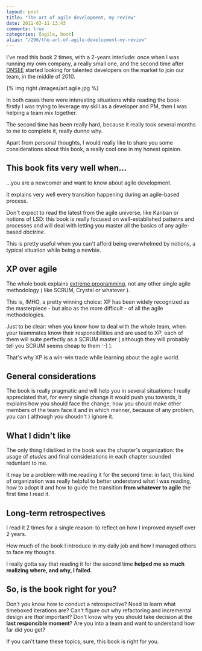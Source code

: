 ```yaml
---
layout: post
title: "The art of agile development, my review"
date: 2011-03-11 13:43
comments: true
categories: [agile, book]
alias: "/296/the-art-of-agile-development-my-review"
---
```


I've read this book 2 times, with a 2-years interlude: once when I was running my own company, a really small one, and the second time after [DNSEE](http://www.dnsee.com/) started looking for talented developers on the market to join our team, in the middle of 2010.
<!-- more -->

{% img right /images/art.agile.jpg %}

In both cases there were interesting situations while reading the book: firstly I was trying to leverage my skill as a developer and PM, then I was helping a team mix together.

The second time has been really hard, because it really took several months to me to complete it, really dunno why.

Apart from personal thoughts, I would really like to share you some considerations about this book, a really cool one in my honest opinion.

## This book fits very well when...

...you are a newcomer and want to know about agile development.

It explains very well every transition happening during an agile-based process.

Don't expect to read the latest from the agile universe, like Kanban or notions of LSD: this book is really focused on well-established patterns and processes and will deal with letting you master all the basics of any agile-based *doctrine*.

This is pretty useful when you can't afford being overwhelmed by notions, a typical situation while being a newbie.

## XP over agile

The whole book explains [extreme programming](http://www.extremeprogramming.org/), not any other single agile methodology ( like SCRUM, Crystal or whatever ).

This is, IMHO, a pretty winning choice: XP has been widely recognized as the masterpiece - but also as the more difficult - of all the agile methodologies.

Just to be clear: when you know how to deal with the whole team, when your teammates know their responsibilities and are used to XP, each of them will suite perfectly as a SCRUM master ( although they will probably tell you SCRUM seems cheap to them :-) ).

That's why XP is a win-win trade while learning about the agile world.

## General considerations

The book is really pragmatic and will help you in several situations: I really appreciated that, for every single change it would push you towards, it explains how you should face the change, how you should make other members of the team face it and in which manner, because of any problem, you can ( although you shoudn't ) ignore it.

## What I didn't like

The only thing I disliked in the book was the chapter's organization: the usage of *etudes* and final considerations in each chapter sounded reduntant to me.

It may be a problem with me reading it for the second time: in fact, this kind of organization was really helpful to better understand what I was reading, how to adopt it and how to guide the transition **from whatever to agile** the first time I read it.

## Long-term retrospectives

I read it 2 times for a single reason: to reflect on how I improved myself over 2 years.

How much of the book I introduce in my daily job and how I managed others to face my thoughs.

I really gotta say that reading it for the second time **helped me so much realizing where, and why, I failed**.

## So, is the book right for you?

Don't you know how to conduct a retrospective? Need to learn what timeboxed iterations are? Can't figure out why refactoring and incremental design are *that* important? Don't know why you should take decision at the **last responsible moment**? Are you into a team and want to understand how far did you get?

If you can't tame these topics, sure, this book is right for you.
